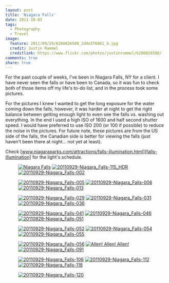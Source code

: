 ```yaml
---
layout: post
title: 'Niagara Falls'
date: 2011-10-05
tags:
  - Photography
  - Travel
image:
  feature: 2011/09/29/6200826580_2d4e5f6061_b.jpg
  credit: Justin Rummel
  creditlink: https://www.flickr.com/photos/justinrummel/6200826580/
comments: true
share: true
---
```

<!-- <a href="https://www.flickr.com/photos/justinrummel/6200826580/"><img src="http://farm7.static.flickr.com/6015/6200826580_2d4e5f6061_b.jpg" title="20110929-Niagara_Falls-115_HDR" /></a> -->
For the past couple of weeks, I've been in Niagara Falls, NY for a client. I have never seen the falls or have been to Canada, so it was fun to check both of those items off my life's to-do list, and in the process took some pictures.

For the pictures I knew I wanted to get the long exposure for the water coming down the falls, however, it was harder at night to get the right balance between getting enough light to even see the falls vs. washing out everything. In the end I used a high ISO of 1600 and half second shutter speed. I would have preferred to use ISO 200 (or 100 if possible) to reduce the noise in the pictures. For future note, these pictures are from the US side of the falls, the Canadian side is better for viewing the falls (just haven't been there at night... not yet at least).

Check [www.niagaraparks.com/attractions/falls-illumination.html][falls-illumination] for the light's schedule.

<figure class="third">
<a href="https://www.flickr.com/photos/justinrummel/6170790624/"><img src="http://farm7.static.flickr.com/6152/6170790624_e56c02c48b_m.jpg" title="Niagara Falls" /></a>
<a href="https://www.flickr.com/photos/justinrummel/6200826580/"><img src="http://farm7.static.flickr.com/6015/6200826580_2d4e5f6061_m.jpg" title="20110929-Niagara_Falls-115_HDR" /></a>
<a href="https://www.flickr.com/photos/justinrummel/6200314521/"><img src="http://farm7.static.flickr.com/6009/6200314521_28dc8bc70a_m.jpg" title="20110929-Niagara_Falls-002" /></a>
</figure>
<figure class="third">
<a href="https://www.flickr.com/photos/justinrummel/6200828076/"><img src="http://farm7.static.flickr.com/6173/6200828076_6224115f9d_m.jpg" title="20110929-Niagara_Falls-005" /></a>
<a href="https://www.flickr.com/photos/justinrummel/6200828636/"><img src="http://farm7.static.flickr.com/6156/6200828636_ee8e55d7ac_m.jpg" title="20110929-Niagara_Falls-006" /></a>
<a href="https://www.flickr.com/photos/justinrummel/6200316513/"><img src="http://farm7.static.flickr.com/6158/6200316513_d497cbbd7b_m.jpg" title="20110929-Niagara_Falls-013" /></a>
</figure>
<figure class="third">
<a href="https://www.flickr.com/photos/justinrummel/6200317003/"><img src="http://farm7.static.flickr.com/6177/6200317003_c6353f5e51_m.jpg" title="20110929-Niagara_Falls-029" /></a>
<a href="https://www.flickr.com/photos/justinrummel/6200830166/"><img src="http://farm7.static.flickr.com/6160/6200830166_fd3bd145d1_m.jpg" title="20110929-Niagara_Falls-031" /></a>
<a href="https://www.flickr.com/photos/justinrummel/6200830594/"><img src="http://farm7.static.flickr.com/6005/6200830594_bb2584265d_m.jpg" title="20110929-Niagara_Falls-036" /></a>
</figure>
<figure class="third">
<a href="https://www.flickr.com/photos/justinrummel/6200830930/"><img src="http://farm7.static.flickr.com/6159/6200830930_08c4d556fc_m.jpg" title="20110929-Niagara_Falls-041" /></a>
<a href="https://www.flickr.com/photos/justinrummel/6200831518/"><img src="http://farm7.static.flickr.com/6143/6200831518_b569e8f434_m.jpg" title="20110929-Niagara_Falls-046" /></a>
<a href="https://www.flickr.com/photos/justinrummel/6200319369/"><img src="http://farm7.static.flickr.com/6163/6200319369_acf2e24956_m.jpg" title="20110929-Niagara_Falls-051" /></a>
</figure>
<figure class="third">
<a href="https://www.flickr.com/photos/justinrummel/6200832376/"><img src="http://farm7.static.flickr.com/6162/6200832376_90f4c27b2e_m.jpg" title="20110929-Niagara_Falls-052" /></a>
<a href="https://www.flickr.com/photos/justinrummel/6200832790/"><img src="http://farm7.static.flickr.com/6009/6200832790_96a1f969a8_m.jpg" title="20110929-Niagara_Falls-054" /></a>
<a href="https://www.flickr.com/photos/justinrummel/6200320757/"><img src="http://farm7.static.flickr.com/6170/6200320757_7e368120bc_m.jpg" title="20110929-Niagara_Falls-055" /></a>
</figure>
<figure class="third">
<a href="https://www.flickr.com/photos/justinrummel/6200834006/"><img src="http://farm7.static.flickr.com/6027/6200834006_0a6abaa32e_m.jpg" title="20110929-Niagara_Falls-056" /></a>
<a href="https://www.flickr.com/photos/justinrummel/6200834466/"><img src="http://farm7.static.flickr.com/6163/6200834466_c87a771d54_m.jpg" title="Allen! Allen! Allen!" /></a>
<a href="https://www.flickr.com/photos/justinrummel/6200322225/"><img src="http://farm7.static.flickr.com/6158/6200322225_bfe22481d8_m.jpg" title="20110929-Niagara_Falls-091" /></a>
</figure>
<figure class="third">
<a href="https://www.flickr.com/photos/justinrummel/6200835300/"><img src="http://farm7.static.flickr.com/6171/6200835300_1fd2a48d84_m.jpg" title="20110929-Niagara_Falls-106" /></a>
<a href="https://www.flickr.com/photos/justinrummel/6200323037/"><img src="http://farm7.static.flickr.com/6167/6200323037_71da7f8b36_m.jpg" title="20110929-Niagara_Falls-112" /></a>
<a href="https://www.flickr.com/photos/justinrummel/6200323473/"><img src="http://farm7.static.flickr.com/6163/6200323473_43ccd4f078_m.jpg" title="20110929-Niagara_Falls-118" /></a>
</figure>
<figure class="third">
<a href="https://www.flickr.com/photos/justinrummel/6200836490/"><img src="http://farm7.static.flickr.com/6138/6200836490_b93fe6cb4b_m.jpg" title="20110929-Niagara_Falls-120" /></a>
</figure>

[falls-illumination]: http://www.niagaraparks.com/attractions/falls-illumination.html 
